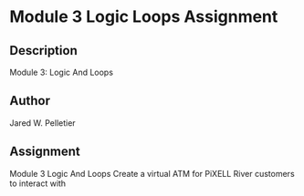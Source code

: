 # Module 3 Logic Loops Assignment

## Description
Module 3: Logic And Loops

## Author
Jared W. Pelletier

## Assignment
Module 3 Logic And Loops
Create a virtual ATM for PiXELL River customers to interact with


